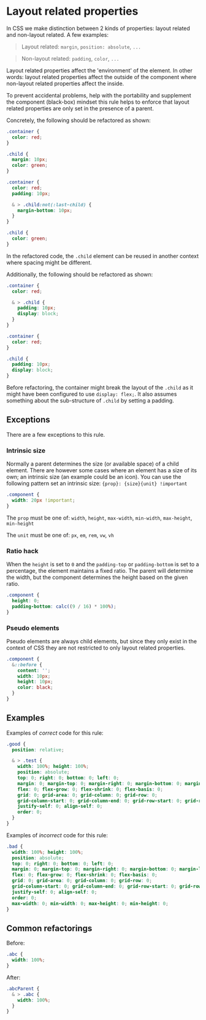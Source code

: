 # Layout related properties

In CSS we make distinction between 2 kinds of properties: layout related and non-layout related. A few examples:

> Layout related: `margin`, `position: absolute`, `...`

> Non-layout related: `padding`, `color`, `...`

Layout related properties affect the 'environment' of the element. In other words: layout related properties affect the outside of the component where non-layout related properties affect the inside.

To prevent accidental problems, help with the portability and supplement the component (black-box) mindset this rule helps to enforce that layout related properties are only set in the presence of a parent.

Concretely, the following should be refactored as shown:

```css
.container {
  color: red;
}

.child {
  margin: 10px;
  color: green;
}
```

```css
.container {
  color: red;
  padding: 10px;

  & > .child:not(:last-child) {
    margin-bottom: 10px;
  }
}

.child {
  color: green;
}
```

In the refactored code, the `.child` element can be reused in another context where spacing might be different.

Additionally, the following should be refactored as shown:

```css
.container {
  color: red;

  & > .child {
    padding: 10px;
    display: block;
  }
}
```

```css
.container {
  color: red;
}

.child {
  padding: 10px;
  display: block;
}
```

Before refactoring, the container might break the layout of the `.child` as it might have been configured to use `display: flex;`. It also assumes something about the sub-structure of `.child` by setting a padding.

## Exceptions

There are a few exceptions to this rule.

### Intrinsic size

Normally a parent determines the size (or available space) of a child element. There are however some cases where an element has a size of its own; an intrinsic size (an example could be an icon). You can use the following pattern set an intrinsic size: `{prop}: {size}{unit} !important`

```css
.component {
  width: 20px !important;
}
```

The `prop` must be one of: `width`, `height`, `max-width`, `min-width`, `max-height`, `min-height`

The `unit` must be one of: `px`, `em`, `rem`, `vw`, `vh`

### Ratio hack

When the `height` is set to `0` and the `padding-top` or `padding-bottom` is set to a percentage, the element maintains a fixed ratio. The parent will determine the width, but the component determines the height based on the given ratio.

```css
.component {
  height: 0;
  padding-bottom: calc((9 / 16) * 100%);
}
```

### Pseudo elements

Pseudo elements are always child elements, but since they only exist in the context of CSS they are not restricted to only layout related properties.

```css
.component {
  &::before {
    content: '';
    width: 10px;
    height: 10px;
    color: black;
  }
}
```

## Examples

Examples of *correct* code for this rule:

```css
.good {
  position: relative;

  & > .test {
    width: 100%; height: 100%;
    position: absolute;
    top: 0; right: 0; bottom: 0; left: 0;
    margin: 0; margin-top: 0; margin-right: 0; margin-bottom: 0; margin-left: 0;
    flex: 0; flex-grow: 0; flex-shrink: 0; flex-basis: 0;
    grid: 0; grid-area: 0; grid-column: 0; grid-row: 0;
    grid-column-start: 0; grid-column-end: 0; grid-row-start: 0; grid-row-end: 0;
    justify-self: 0; align-self: 0;
    order: 0;
  }
}
```

Examples of *incorrect* code for this rule:

```css
.bad {
  width: 100%; height: 100%;
  position: absolute;
  top: 0; right: 0; bottom: 0; left: 0;
  margin: 0; margin-top: 0; margin-right: 0; margin-bottom: 0; margin-left: 0;
  flex: 0; flex-grow: 0; flex-shrink: 0; flex-basis: 0;
  grid: 0; grid-area: 0; grid-column: 0; grid-row: 0;
  grid-column-start: 0; grid-column-end: 0; grid-row-start: 0; grid-row-end: 0;
  justify-self: 0; align-self: 0;
  order: 0;
  max-width: 0; min-width: 0; max-height: 0; min-height: 0;
}
```

## Common refactorings

Before:
```css
.abc {
  width: 100%;
}
```

After:
```css
.abcParent {
  & > .abc {
    width: 100%;
  }
}
```
